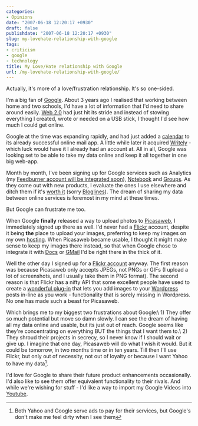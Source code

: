 ```yaml
---
categories:
- Opinions
date: "2007-06-18 12:20:17 +0930"
draft: false
publishdate: "2007-06-18 12:20:17 +0930"
slug: my-lovehate-relationship-with-google
tags:
- criticism
- google
- technology
title: My Love/Hate relationship with Google
url: /my-lovehate-relationship-with-google/
---
```


Actually, it's more of a love/frustration relationship. It's so one-sided.

I'm a big fan of [Google](http://www.google.com/). About 3 years ago I realised that working between home and two schools, I'd have a lot of information that I'd need to share around easily. [Web 2.0](//the.geekorium.com.au/web-20-and-free-stuff/) had just hit its stride and instead of stowing everything I created, wrote or needed on a USB stick, I thought I'd see how much I could get online.

Google at the time was expanding rapidly, and had just added a [calendar](http://calendar.google.com) to its already successful online mail app. A little while later it acquired [Writely](http://www.informationweek.com/internet/showArticle.jhtml?articleID=181502479) - which luck would have it I already had an account at. All in all, Google was looking set to be able to take my data online and keep it all together in one big web-app.

Month by month, I've been signing up for Google services such as Analytics (my [Feedburner account will be integrated soon](http://blogs.feedburner.com/feedburner/archives/2007/06/feedburner_google.php)), [Notebook](http://www.google.com/notebook/) and [Groups](http://groups.google.com). As they come out with new products, I evaluate the ones I use elsewhere and ditch them if it's [worth it](http://www.google.com/reader/) (sorry [Bloglines](http://www.bloglines.com)). The dream of sharing my data between online services is foremost in my mind at these times.

But Google can frustrate me too.

When Google **finally** released a way to upload photos to [Picasaweb](http://picasaweb.google.com/), I immediately signed up there as well. I'd never had a [Flickr](http://www.flickr.com) account, despite it being **the** place to upload your images, preferring to keep my images on my own [hosting](http://dreamhost.com). When Picasaweb became usable, I thought it might make sense to keep my images there instead, so that when Google chose to integrate it with [Docs](http://docs.google.com) or [GMail](http://mail.google.com/) I'd be right there in the thick of it.

Well the other day I signed up for a [Flickr account](http://flickr.com/photos/joshnunn/) anyway. The first reason was because Picasaweb only accepts JPEGs, not PNGs or GIFs (I upload a lot of screenshots, and I usually take them in PNG format). The second reason is that Flickr has a nifty API that some excellent people have used to create a [wonderful plug-in](http://www.tantannoodles.com/toolkit/photo-album/) that lets you add images to your [Wordpress](http://www.wordpress.com) posts in-line as you work - functionality that is sorely missing in Wordpress. No one has made such a beast for Picasaweb.

Which brings me to my biggest two frustrations about Google:\ 1) They offer so much potential but move so damn slowly. I can see the dream of having all my data online and usable, but its just out of reach. Google seems like they're concentrating on everything BUT the things that I want them to.\ 2) They shroud their projects in secrecy, so I never know if I should wait or give up. I imagine that one day, Picasaweb will do what I wish it would. But it could be tomorrow, in two months time or in ten years. Till then I'll use Flickr, but only out of necessity, not out of loyalty or because I want Yahoo to have my data[^1].

I'd love for Google to share their future product enhancements occasionally. I'd also like to see them offer equivalent functionality to their rivals. And while we're wishing for stuff - I'd like a way to import my Google Videos into [Youtube](http://youtube.com/nunnone).

[^1]: Both Yahoo and Google serve ads to pay for their services, but Google's don't make me feel dirty when I see them

